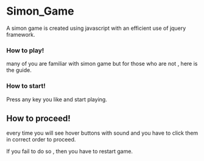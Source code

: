 # Simon_Game
A simon game is created using javascript with an efficient use of jquery framework. 

### How to play!

many of you are familiar with simon game but for those who are not , here is the guide.

### How to start!

Press any key you like and start playing.

## How to proceed!

every time you will see hover buttons with sound and you have to click them in correct order
to proceed. 

If you fail to do so , then you have to restart game.
